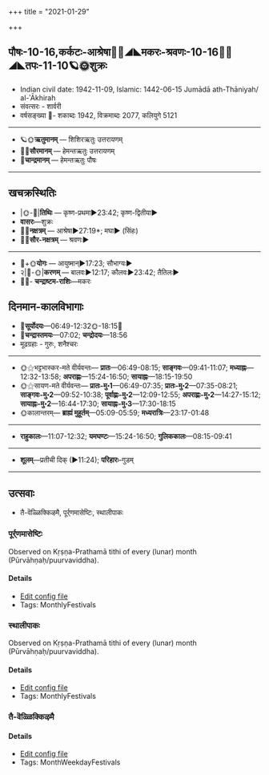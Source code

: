 +++
title = "2021-01-29"

+++
## पौषः-10-16,कर्कटः-आश्रेषा🌛🌌◢◣मकरः-श्रवणः-10-16🌌🌞◢◣तपः-11-10🪐🌞शुक्रः
- Indian civil date: 1942-11-09, Islamic: 1442-06-15 Jumādā ath-Thāniyah/ al-ʾĀkhirah
- संवत्सरः - शार्वरी
- वर्षसङ्ख्या 🌛- शकाब्दः 1942, विक्रमाब्दः 2077, कलियुगे 5121
___________________
- 🪐🌞**ऋतुमानम्** — शिशिरऋतुः उत्तरायणम्
- 🌌🌞**सौरमानम्** — हेमन्तऋतुः उत्तरायणम्
- 🌛**चान्द्रमानम्** — हेमन्तऋतुः पौषः
___________________


## खचक्रस्थितिः
- |🌞-🌛|**तिथिः** — कृष्ण-प्रथमा►23:42; कृष्ण-द्वितीया►  
- **वासरः**—शुक्रः  
- 🌌🌛**नक्षत्रम्** — आश्रेषा►27:19*; मघा► (सिंहः)  
- 🌌🌞**सौर-नक्षत्रम्** — श्रवणः►  
___________________
- 🌛+🌞**योगः** — आयुष्मान्►17:23; सौभाग्यः►  
- २|🌛-🌞|**करणम्** — बालवः►12:17; कौलवः►23:42; तैतिलः►  
- 🌌🌛- **चन्द्राष्टम-राशिः**—मकरः  


## दिनमान-कालविभागाः
- 🌅**सूर्योदयः**—06:49-12:32🌞️-18:15🌇  
- 🌛**चन्द्रास्तमयः**—07:02; **चन्द्रोदयः**—18:56  
- मूढग्रहाः - गुरुः, शनैश्चरः
___________________
- 🌞⚝भट्टभास्कर-मते वीर्यवन्तः— **प्रातः**—06:49-08:15; **साङ्गवः**—09:41-11:07; **मध्याह्नः**—12:32-13:58; **अपराह्णः**—15:24-16:50; **सायाह्नः**—18:15-19:50  
- 🌞⚝सायण-मते वीर्यवन्तः— **प्रातः-मु॰1**—06:49-07:35; **प्रातः-मु॰2**—07:35-08:21; **साङ्गवः-मु॰2**—09:52-10:38; **पूर्वाह्णः-मु॰2**—12:09-12:55; **अपराह्णः-मु॰2**—14:27-15:12; **सायाह्नः-मु॰2**—16:44-17:30; **सायाह्नः-मु॰3**—17:30-18:15  
- 🌞कालान्तरम्— **ब्राह्मं मुहूर्तम्**—05:09-05:59; **मध्यरात्रिः**—23:17-01:48  
___________________
- **राहुकालः**—11:07-12:32; **यमघण्टः**—15:24-16:50; **गुलिककालः**—08:15-09:41  
___________________
- **शूलम्**—प्रतीची दिक् (►11:24); **परिहारः**–गुडम्  
___________________

## उत्सवाः
- तै-वॆळ्ळिक्किऴमै, पूर्र्णमासेष्टिः, स्थालीपाकः
### पूर्र्णमासेष्टिः

Observed on Kṛṣṇa-Prathamā tithi of every (lunar) month (Pūrvāhṇaḥ/puurvaviddha). 

#### Details
- [Edit config file](https://github.com/jyotisham/adyatithi/tree/master/gRhya/general/lunar_month/tithi/00/16/pUrNamAseShTiH.toml)
- Tags: MonthlyFestivals


### स्थालीपाकः

Observed on Kṛṣṇa-Prathamā tithi of every (lunar) month (Pūrvāhṇaḥ/puurvaviddha). 

#### Details
- [Edit config file](https://github.com/jyotisham/adyatithi/tree/master/gRhya/general/lunar_month/tithi/00/16/sthAlIpAkaH_16.toml)
- Tags: MonthlyFestivals


### तै-वॆळ्ळिक्किऴमै



#### Details
- [Edit config file](https://github.com/jyotisham/adyatithi/tree/master/tamil/description_only/tai~veLLikkizhamai.toml)
- Tags: MonthWeekdayFestivals


